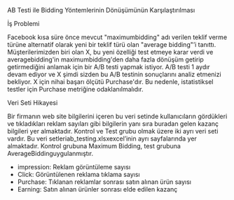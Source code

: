 AB Testi ile Bidding Yöntemlerinin Dönüşümünün Karşılaştırılması

İş Problemi

 Facebook kısa süre önce mevcut "maximumbidding" adı verilen teklif verme türüne alternatif
 olarak yeni bir teklif türü olan "average bidding"’i tanıttı. Müşterilerimizden biri olan X,
 bu yeni özelliği test etmeye karar verdi ve averagebidding'in maximumbidding'den daha fazla dönüşüm
 getirip getirmediğini anlamak için bir A/B testi yapmak istiyor. A/B testi 1 aydır devam ediyor ve
 X şimdi sizden bu A/B testinin sonuçlarını analiz etmenizi bekliyor. X için nihai başarı ölçütü Purchase'dır. 
 Bu nedenle, istatistiksel testler için Purchase metriğine odaklanılmalıdır.


 Veri Seti Hikayesi

 Bir firmanın web site bilgilerini içeren bu veri setinde kullanıcıların gördükleri ve tıkladıkları
 reklam sayıları gibi bilgilerin yanı sıra buradan gelen kazanç bilgileri yer almaktadır. Kontrol ve Test
 grubu olmak üzere iki ayrı veri seti vardır. Bu veri setleriab_testing.xlsxexcel’inin ayrı sayfalarında yer
 almaktadır. Kontrol grubuna Maximum Bidding, test grubuna AverageBiddinguygulanmıştır.

 - impression: Reklam görüntüleme sayısı
 - Click: Görüntülenen reklama tıklama sayısı
 - Purchase: Tıklanan reklamlar sonrası satın alınan ürün sayısı
 - Earning: Satın alınan ürünler sonrası elde edilen kazanç

